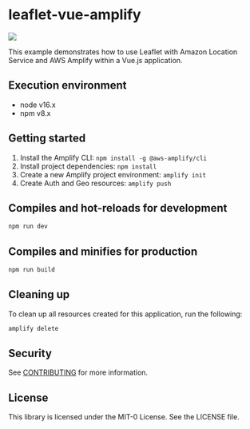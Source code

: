 # leaflet-vue-amplify

![](./img/README.png)

This example demonstrates how to use Leaflet with Amazon Location Service and AWS Amplify within a Vue.js application.

## Execution environment
- node v16.x
- npm v8.x

## Getting started
1. Install the Amplify CLI: `npm install -g @aws-amplify/cli`
2. Install project dependencies: `npm install`
3. Create a new Amplify project environment: `amplify init`
4. Create Auth and Geo resources: `amplify push`

## Compiles and hot-reloads for development
```bash
npm run dev
```

## Compiles and minifies for production
```bash
npm run build
```

## Cleaning up

To clean up all resources created for this application, run the following:

```bash
amplify delete
```

## Security

See [CONTRIBUTING](../CONTRIBUTING.md) for more information.

## License

This library is licensed under the MIT-0 License. See the LICENSE file.
